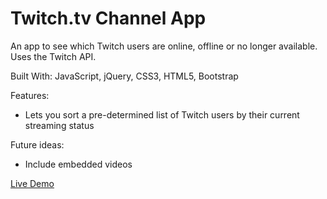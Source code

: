 # Twitch.tv Channel App
An app to see which Twitch users are online, offline or no longer available. Uses the Twitch API.

Built With: JavaScript, jQuery, CSS3, HTML5, Bootstrap

Features:
* Lets you sort a pre-determined list of Twitch users by their current streaming status

Future ideas:
* Include embedded videos

[Live Demo](https://wildlifehexagon.github.io/twitchtv-channel-app/)
